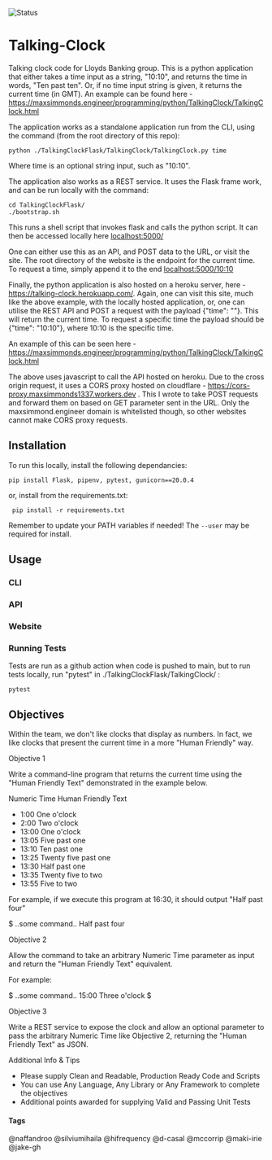 
![Status](https://github.com/maxsimmonds1337/Talking-Clock/actions/workflows/python-app.yml/badge.svg?event=push)

# Talking-Clock
Talking clock code for Lloyds Banking group. This is a python application that either takes a time input as a string, "10:10", and returns the time in words, "Ten past ten". Or, if no time input string is given, it returns the current time (in GMT). An example can be found here - <a href = "https://maxsimmonds.engineer/programming/python/TalkingClock/TalkingClock.html"> https://maxsimmonds.engineer/programming/python/TalkingClock/TalkingClock.html </a>

The application works as a standalone application run from the CLI, using the command (from the root directory of this repo):

```
python ./TalkingClockFlask/TalkingClock/TalkingClock.py time
```
Where time is an optional string input, such as "10:10".

The application also works as a REST service. It uses the Flask frame work, and can be run locally with the command:

```
cd TalkingClockFlask/
./bootstrap.sh
```

This runs a shell script that invokes flask and calls the python script. It can then be accessed locally here <a href = "localhost:/5000">localhost:5000/</a>

One can either use this as an API, and POST data to the URL, or visit the site. The root directory of the website is the endpoint for the current time. To request a time, simply append it to the end <a href = "localhost:5000/10:10">localhost:5000/10:10</a>

Finally, the python application is also hosted on a heroku server, here - <a href = "https://talking-clock.herokuapp.com/">https://talking-clock.herokuapp.com/</a>. Again, one can visit this site, much like the above example, with the locally hosted application, or, one can utilise the REST API and POST a request with the payload {"time": ""}. This will return the current time. To request a specific time the payload should be {"time": "10:10"}, where 10:10 is the specific time.

An example of this can be seen here - <a href = "https://maxsimmonds.engineer/programming/python/TalkingClock/TalkingClock.html"> https://maxsimmonds.engineer/programming/python/TalkingClock/TalkingClock.html </a>

The above uses javascript to call the API hosted on heroku. Due to the cross origin request, it uses a CORS proxy hosted on cloudflare - <a href = "https://cors-proxy.maxsimmonds1337.workers.dev"> https://cors-proxy.maxsimmonds1337.workers.dev </a>. This I wrote to take POST requests and forward them on based on GET parameter sent in the URL. Only the maxsimmond.engineer domain is whitelisted though, so other websites cannot make CORS proxy requests.

## Installation

To run this locally, install the following dependancies:

```
pip install Flask, pipenv, pytest, gunicorn==20.0.4
```

or, install from the requirements.txt:

```
 pip install -r requirements.txt
 ```

Remember to update your PATH variables if needed! The ``` --user ``` may be required for install.

## Usage

### CLI

### API

### Website

### Running Tests

Tests are run as a github action when code is pushed to main, but to run tests locally, run "pytest" in ./TalkingClockFlask/TalkingClock/ :
```
pytest
```

## Objectives 

Within the team, we don't like clocks that display as numbers. In fact, we like clocks that present the current time in a more "Human Friendly" way.

Objective 1

Write a command-line program that returns the current time using the "Human Friendly Text" demonstrated in the example below.

 

Numeric Time Human Friendly Text

 

- 1:00 One o'clock
- 2:00 Two o'clock
- 13:00 One o'clock
- 13:05 Five past one
- 13:10 Ten past one
- 13:25 Twenty five past one
- 13:30 Half past one
- 13:35 Twenty five to two
- 13:55 Five to two
 

For example, if we execute this program at 16:30, it should output "Half past four"

 

$ ..some command..
Half past four

Objective 2

Allow the command to take an arbitrary Numeric Time parameter as input and return the "Human Friendly Text" equivalent.

For example:

$ ..some command.. 15:00
Three o'clock
$

Objective 3

Write a REST service to expose the clock and allow an optional parameter to pass the arbitrary Numeric Time like Objective 2, returning the "Human Friendly Text" as JSON.

Additional Info & Tips

- Please supply Clean and Readable, Production Ready Code and Scripts
- You can use Any Language, Any Library or Any Framework to complete the objectives
- Additional points awarded for supplying Valid and Passing Unit Tests

#### Tags
@naffandroo 
@silviumihaila
@hifrequency
@d-casal
@mccorrip
@maki-irie
@jake-gh
